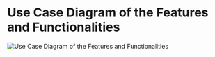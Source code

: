# Use Case Diagram of the Features and Functionalities

![Use Case Diagram of the Features and Functionalities](image.png)
